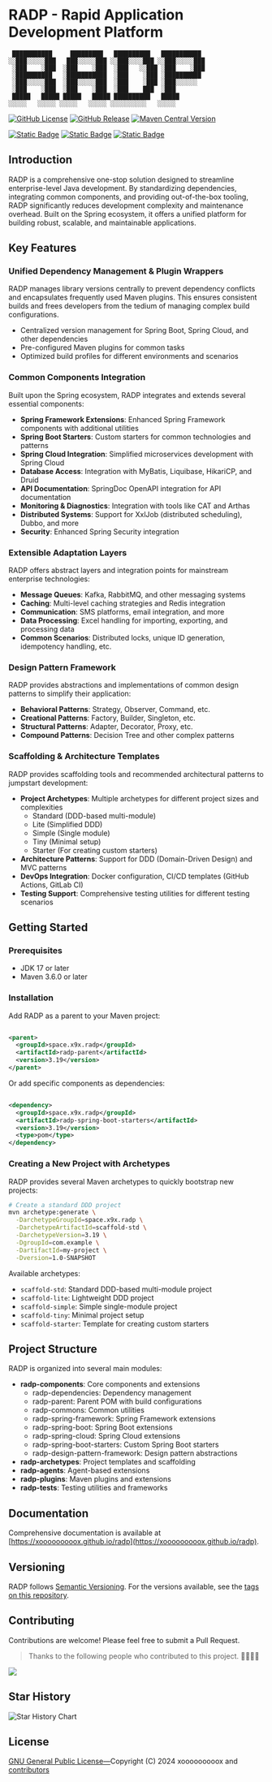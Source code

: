 # RADP - Rapid Application Development Platform

```text
 ███████████     █████████   ██████████   ███████████ 
░░███░░░░░███   ███░░░░░███ ░░███░░░░███ ░░███░░░░░███
 ░███    ░███  ░███    ░███  ░███   ░░███ ░███    ░███
 ░██████████   ░███████████  ░███    ░███ ░██████████ 
 ░███░░░░░███  ░███░░░░░███  ░███    ░███ ░███░░░░░░  
 ░███    ░███  ░███    ░███  ░███    ███  ░███        
 █████   █████ █████   █████ ██████████   █████       
░░░░░   ░░░░░ ░░░░░   ░░░░░ ░░░░░░░░░░   ░░░░░        
```

[![GitHub License](https://img.shields.io/github/license/xooooooooox/radp?style=for-the-badge)](LICENSE)
[![GitHub Release](https://img.shields.io/github/v/release/xooooooooox/radp?style=for-the-badge)](https://github.com/xooooooooox/radp/releases)
[![Maven Central Version](https://img.shields.io/maven-central/v/space.x9x.radp/radp?style=for-the-badge)](https://central.sonatype.com/namespace/space.x9x.radp)

[![Static Badge](https://img.shields.io/badge/README-EN-blue)](./README.md) [![Static Badge](https://img.shields.io/badge/README-中-red)](./README_CN.md) [![Static Badge](https://img.shields.io/badge/Document-Pages-green)](https://xooooooooox.github.io/radp)

## Introduction

RADP is a comprehensive one-stop solution designed to streamline enterprise-level Java development. By standardizing
dependencies, integrating common components, and providing out-of-the-box tooling, RADP significantly reduces
development complexity and maintenance overhead. Built on the Spring ecosystem, it offers a unified platform for
building robust, scalable, and maintainable applications.

## Key Features

### Unified Dependency Management & Plugin Wrappers

RADP manages library versions centrally to prevent dependency conflicts and encapsulates frequently used Maven plugins.
This ensures consistent builds and frees developers from the tedium of managing complex build configurations.

- Centralized version management for Spring Boot, Spring Cloud, and other dependencies
- Pre-configured Maven plugins for common tasks
- Optimized build profiles for different environments and scenarios

### Common Components Integration

Built upon the Spring ecosystem, RADP integrates and extends several essential components:

- **Spring Framework Extensions**: Enhanced Spring Framework components with additional utilities
- **Spring Boot Starters**: Custom starters for common technologies and patterns
- **Spring Cloud Integration**: Simplified microservices development with Spring Cloud
- **Database Access**: Integration with MyBatis, Liquibase, HikariCP, and Druid
- **API Documentation**: SpringDoc OpenAPI integration for API documentation
- **Monitoring & Diagnostics**: Integration with tools like CAT and Arthas
- **Distributed Systems**: Support for XxlJob (distributed scheduling), Dubbo, and more
- **Security**: Enhanced Spring Security integration

### Extensible Adaptation Layers

RADP offers abstract layers and integration points for mainstream enterprise technologies:

- **Message Queues**: Kafka, RabbitMQ, and other messaging systems
- **Caching**: Multi-level caching strategies and Redis integration
- **Communication**: SMS platforms, email integration, and more
- **Data Processing**: Excel handling for importing, exporting, and processing data
- **Common Scenarios**: Distributed locks, unique ID generation, idempotency handling, etc.

### Design Pattern Framework

RADP provides abstractions and implementations of common design patterns to simplify their application:

- **Behavioral Patterns**: Strategy, Observer, Command, etc.
- **Creational Patterns**: Factory, Builder, Singleton, etc.
- **Structural Patterns**: Adapter, Decorator, Proxy, etc.
- **Compound Patterns**: Decision Tree and other complex patterns

### Scaffolding & Architecture Templates

RADP provides scaffolding tools and recommended architectural patterns to jumpstart development:

- **Project Archetypes**: Multiple archetypes for different project sizes and complexities
  - Standard (DDD-based multi-module)
  - Lite (Simplified DDD)
  - Simple (Single module)
  - Tiny (Minimal setup)
  - Starter (For creating custom starters)
- **Architecture Patterns**: Support for DDD (Domain-Driven Design) and MVC patterns
- **DevOps Integration**: Docker configuration, CI/CD templates (GitHub Actions, GitLab CI)
- **Testing Support**: Comprehensive testing utilities for different testing scenarios

## Getting Started

### Prerequisites

- JDK 17 or later
- Maven 3.6.0 or later

### Installation

Add RADP as a parent to your Maven project:

```xml

<parent>
  <groupId>space.x9x.radp</groupId>
  <artifactId>radp-parent</artifactId>
  <version>3.19</version>
</parent>
```

Or add specific components as dependencies:

```xml

<dependency>
  <groupId>space.x9x.radp</groupId>
  <artifactId>radp-spring-boot-starters</artifactId>
  <version>3.19</version>
  <type>pom</type>
</dependency>
```

### Creating a New Project with Archetypes

RADP provides several Maven archetypes to quickly bootstrap new projects:

```bash
# Create a standard DDD project
mvn archetype:generate \
  -DarchetypeGroupId=space.x9x.radp \
  -DarchetypeArtifactId=scaffold-std \
  -DarchetypeVersion=3.19 \
  -DgroupId=com.example \
  -DartifactId=my-project \
  -Dversion=1.0-SNAPSHOT
```

Available archetypes:

- `scaffold-std`: Standard DDD-based multi-module project
- `scaffold-lite`: Lightweight DDD project
- `scaffold-simple`: Simple single-module project
- `scaffold-tiny`: Minimal project setup
- `scaffold-starter`: Template for creating custom starters

## Project Structure

RADP is organized into several main modules:

- **radp-components**: Core components and extensions
  - radp-dependencies: Dependency management
  - radp-parent: Parent POM with build configurations
  - radp-commons: Common utilities
  - radp-spring-framework: Spring Framework extensions
  - radp-spring-boot: Spring Boot extensions
  - radp-spring-cloud: Spring Cloud extensions
  - radp-spring-boot-starters: Custom Spring Boot starters
  - radp-design-pattern-framework: Design pattern abstractions
- **radp-archetypes**: Project templates and scaffolding
- **radp-agents**: Agent-based extensions
- **radp-plugins**: Maven plugins and extensions
- **radp-tests**: Testing utilities and frameworks

## Documentation

Comprehensive documentation is available at [https://xooooooooox.github.io/radp](https://xooooooooox.github.io/radp).

## Versioning

RADP follows [Semantic Versioning](https://semver.org/). For the versions available, see
the [tags on this repository](https://github.com/xooooooooox/radp/tags).

## Contributing

Contributions are welcome! Please feel free to submit a Pull Request.

> Thanks to the following people who contributed to this project. 🎉🎉🙏🙏

<a href="https://github.com/xooooooooox/radp/graphs/contributors">
  <img src="https://contrib.rocks/image?repo=xooooooooox/radp" />
</a>

## Star History

![Star History Chart](https://api.star-history.com/svg?repos=xooooooooox/radp&type=Date)

## License

[GNU General Public License—](./LICENSE)Copyright (C) 2024 xooooooooox
and [contributors](https://github.com/xooooooooox/radp/graphs/contributors)
